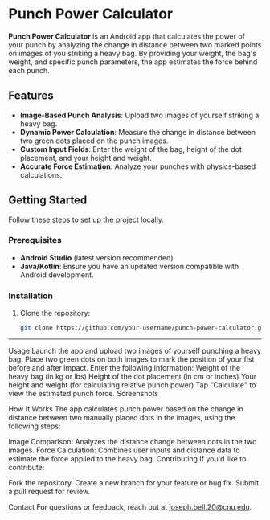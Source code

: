 
# Punch Power Calculator

**Punch Power Calculator** is an Android app that calculates the power of your punch by analyzing the change in distance between two marked points on images of you striking a heavy bag. By providing your weight, the bag's weight, and specific punch parameters, the app estimates the force behind each punch.

## Features

- **Image-Based Punch Analysis**: Upload two images of yourself striking a heavy bag.
- **Dynamic Power Calculation**: Measure the change in distance between two green dots placed on the punch images.
- **Custom Input Fields**: Enter the weight of the bag, height of the dot placement, and your height and weight.
- **Accurate Force Estimation**: Analyze your punches with physics-based calculations.

## Getting Started

Follow these steps to set up the project locally.

### Prerequisites

- **Android Studio** (latest version recommended)
- **Java/Kotlin**: Ensure you have an updated version compatible with Android development.

### Installation

1. Clone the repository:
   ```bash
   git clone https://github.com/your-username/punch-power-calculator.git
****
Usage
Launch the app and upload two images of yourself punching a heavy bag.
Place two green dots on both images to mark the position of your fist before and after impact.
Enter the following information:
Weight of the heavy bag (in kg or lbs)
Height of the dot placement (in cm or inches)
Your height and weight (for calculating relative punch power)
Tap "Calculate" to view the estimated punch force.
Screenshots

How It Works
The app calculates punch power based on the change in distance between two manually placed dots in the images, using the following steps:

Image Comparison: Analyzes the distance change between dots in the two images.
Force Calculation: Combines user inputs and distance data to estimate the force applied to the heavy bag.
Contributing
If you'd like to contribute:

Fork the repository.
Create a new branch for your feature or bug fix.
Submit a pull request for review.

Contact
For questions or feedback, reach out at joseph.bell.20@cnu.edu.
